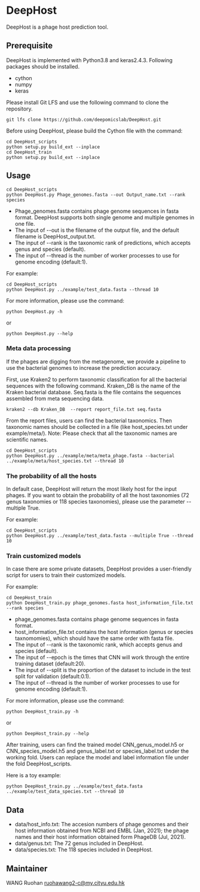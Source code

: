 # DeepHost
DeepHost is a phage host prediction tool.

## Prerequisite
DeepHost is implemented with Python3.8 and keras2.4.3. Following packages should be installed.
+ cython
+ numpy
+ keras


Please install Git LFS and use the following command to clone the repository.
```shell
git lfs clone https://github.com/deepomicslab/DeepHost.git
```

Before using DeepHost, please build the Cython file with the command:
```shell
cd DeepHost_scripts
python setup.py build_ext --inplace
cd DeepHost_train
python setup.py build_ext --inplace
```

## Usage
```shell
cd DeepHost_scripts
python DeepHost.py Phage_genomes.fasta --out Output_name.txt --rank species
```
+ Phage\_genomes.fasta contains phage genome sequences in fasta format. DeepHost supports both single genome and multiple genomes in one file. 
+ The input of --out is the filename of the output file, and the default filename is DeepHost\_output.txt. 
+ The input of --rank is the taxonomic rank of predictions, which accepts genus and species (default).
+ The input of --thread is the number of worker processes to use for genome encoding (default:1). 

For example:
```shell
cd DeepHost_scripts
python DeepHost.py ../example/test_data.fasta --thread 10
```

For more information, please use the command:
```shell
python DeepHost.py -h
```
or
```shell
python DeepHost.py --help
```

### Meta data processing
If the phages are digging from the metagenome, we provide a pipeline to use the bacterial genomes to increase the prediction accuracy.

First, use Kraken2 to perform taxonomic classification for all the bacterial sequences with the following command. Kraken\_DB is the name of the Kraken bacterial database. Seq.fasta is the file contains the sequences assembled from meta sequencing data.
```shell
kraken2 --db Kraken_DB  --report report_file.txt seq.fasta
```
From the report files, users can find the bacterial taxonomics. Then taxonomic names should be collected in a file (like host\_species.txt under example/meta/). Note: Please check that all the taxonomic names are scientific names. 

```shell
cd DeepHost_scripts
python DeepHost.py ../example/meta/meta_phage.fasta --bacterial ../example/meta/host_species.txt --thread 10
```

### The probability of all the hosts
In default case, DeepHost will return the most likely host for the input phages. If you want to obtain the probability of all the host taxonomies (72 genus taxonomies or 118 species taxonomies), please use the parameter --multiple True.

For example:
```shell
cd DeepHost_scripts
python DeepHost.py ../example/test_data.fasta --multiple True --thread 10
```

### Train customized models
In case there are some private datasets, DeepHost provides a user-friendly script for users to train their customized models.

For example:
```shell
cd DeepHost_train
python DeepHost_train.py phage_genomes.fasta host_information_file.txt --rank species
```
+ phage\_genomes.fasta contains phage genome sequences in fasta format. 
+ host\_information\_file.txt contains the host information (genus or species taxnomomies), which should have the same order with fasta file. 
+ The input of --rank is the taxonomic rank, which accepts genus and species (default). 
+ The input of --epoch is the times that CNN will work through the entire training dataset (default:20). 
+ The input of --split is the proportion of the dataset to include in the test split for validation (default:0.1). 
+ The input of --thread is the number of worker processes to use for genome encoding (default:1). 

For more information, please use the command:
```shell
python DeepHost_train.py -h
```
or
```shell
python DeepHost_train.py --help
```

After training, users can find the trained model CNN\_genus\_model.h5 or CNN\_species\_model.h5 and genus\_label.txt or species\_label.txt under the working fold. Users can replace the model and label information file under the fold DeepHost\_scripts.

Here is a toy example:
```shell
python DeepHost_train.py ../example/test_data.fasta ../example/test_data_species.txt --thread 10
```


## Data
+ data/host\_info.txt: The accesion numbers of phage genomes and their host information obtained from NCBI and EMBL (Jan, 2021); the phage names and their host information obtained form PhageDB (Jul, 2021).
+ data/genus.txt: The 72 genus included in DeepHost.
+ data/species.txt: The 118 species included in DeepHost.

## Maintainer
WANG Ruohan ruohawang2-c@my.cityu.edu.hk
